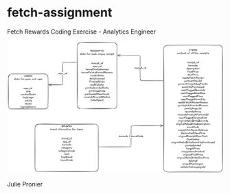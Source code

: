 # fetch-assignment
Fetch Rewards Coding Exercise - Analytics Engineer

![Structured Data](assets/structured_data.png)

Julie Pronier
